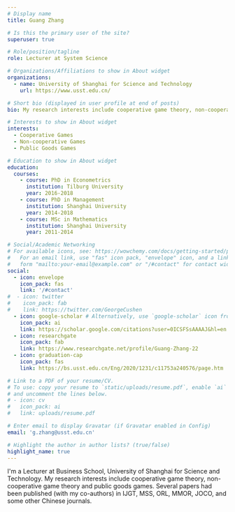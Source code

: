 ```yaml
---
# Display name
title: Guang Zhang

# Is this the primary user of the site?
superuser: true

# Role/position/tagline
role: Lecturer at System Science

# Organizations/Affiliations to show in About widget
organizations:
  - name: University of Shanghai for Science and Technology
    url: https://www.usst.edu.cn/

# Short bio (displayed in user profile at end of posts)
bio: My research interests include cooperative game theory, non-cooperative game theory and public goods games.

# Interests to show in About widget
interests:
  - Cooperative Games
  - Non-cooperative Games
  - Public Goods Games

# Education to show in About widget
education:
  courses:
    - course: PhD in Econometrics
      institution: Tilburg University
      year: 2016-2018
    - course: PhD in Management
      institution: Shanghai University
      year: 2014-2018
    - course: MSc in Mathematics
      institution: Shanghai University
      year: 2011-2014

# Social/Academic Networking
# For available icons, see: https://wowchemy.com/docs/getting-started/page-builder/#icons
#   For an email link, use "fas" icon pack, "envelope" icon, and a link in the
#   form "mailto:your-email@example.com" or "/#contact" for contact widget.
social:
  - icon: envelope
    icon_pack: fas
    link: '/#contact'
#  - icon: twitter
#    icon_pack: fab
#    link: https://twitter.com/GeorgeCushen
  - icon: google-scholar # Alternatively, use `google-scholar` icon from `ai` icon pack
    icon_pack: ai
    link: https://scholar.google.com/citations?user=0ICSFSsAAAAJ&hl=en
  - icon: researchgate
    icon_pack: fab
    link: https://www.researchgate.net/profile/Guang-Zhang-22
  - icon: graduation-cap 
    icon_pack: fas
    link: https://bs.usst.edu.cn/Eng/2020/1231/c11753a240576/page.htm

# Link to a PDF of your resume/CV.
# To use: copy your resume to `static/uploads/resume.pdf`, enable `ai` icons in `params.toml`,
# and uncomment the lines below.
# - icon: cv
#   icon_pack: ai
#   link: uploads/resume.pdf

# Enter email to display Gravatar (if Gravatar enabled in Config)
email: 'g.zhang@usst.edu.cn'

# Highlight the author in author lists? (true/false)
highlight_name: true
---
```


I'm a Lecturer at Business School, University of Shanghai for Science and Technology. 
My research interests include cooperative game theory, non-cooperative game theory and public goods games.
Several papers had been published (with my co-authors) in IJGT, MSS, ORL, MMOR, JOCO, and some other Chinese journals.

 <!--{{< icon name="download" pack="fas" >}} Download my {{< staticref "uploads/demo_resume.pdf" "newtab" >}}resumé{{< /staticref >}}.-->
